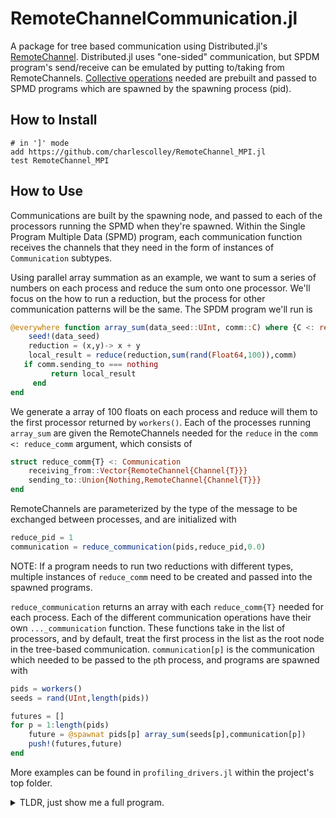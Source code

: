 # RemoteChannelCommunication.jl

A package for tree based communication using Distributed.jl's [RemoteChannel](https://docs.julialang.org/en/v1/stdlib/Distributed/#Distributed.RemoteChannel). Distributed.jl uses "one-sided" communication, but SPDM program's send/receive can be emulated by putting to/taking from RemoteChannels. [Collective operations](https://en.wikipedia.org/wiki/Collective_operation) needed are prebuilt and passed to SPMD programs which are spawned by the spawning process (pid). 

## How to Install

```
# in ']' mode
add https://github.com/charlescolley/RemoteChannel_MPI.jl
test RemoteChannel_MPI
```

## How to Use

Communications are built by the spawning node, and passed to each of the processors running the SPMD when they're spawned. Within the Single Program Multiple Data (SPMD) program, each communication function receives the channels that they need in the form of instances of `Communication` subtypes. 

Using parallel array summation as an example, we want to sum a series of numbers on each process and reduce the sum onto one processor. We'll focus on the how to run a reduction, but the process for other communication patterns will be the same. The SPDM program we'll run is 
```julia 
@everywhere function array_sum(data_seed::UInt, comm::C) where {C <: reduce_comm}
    seed!(data_seed)
    reduction = (x,y)-> x + y 
    local_result = reduce(reduction,sum(rand(Float64,100)),comm)
   if comm.sending_to === nothing
         return local_result
     end
end
```

We generate a array of 100 floats on each process and reduce will them to the first processor returned by `workers()`. Each of the processes running `array_sum` are given the RemoteChannels needed for the `reduce` in the `comm <: reduce_comm` argument, which consists of 
```julia 
struct reduce_comm{T} <: Communication
    receiving_from::Vector{RemoteChannel{Channel{T}}}
    sending_to::Union{Nothing,RemoteChannel{Channel{T}}}
end 
```
RemoteChannels are parameterized by the type of the message to be exchanged between processes, and are initialized with 
```julia 
reduce_pid = 1
communication = reduce_communication(pids,reduce_pid,0.0)
```
NOTE: If a program needs to run two reductions with different types, multiple instances of `reduce_comm` need to be created and passed into the spawned programs. 

`reduce_communication` returns an array with each `reduce_comm{T}` needed for each process. Each of the different communication operations have their own `..._communication` function. These functions take in the list of processors, and by default, treat the first process in the list as the root node in the tree-based communication. `communication[p]` is the communication which needed to be passed to the `p`th process, and programs are spawned with 
```julia 
pids = workers() 
seeds = rand(UInt,length(pids))

futures = []
for p = 1:length(pids)
    future = @spawnat pids[p] array_sum(seeds[p],communication[p])
    push!(futures,future)
end 
```

More examples can be found in `profiling_drivers.jl` within the project's top folder.
<details>

<summary>TLDR, just show me a full program.</summary>

```julia
@everywhere using Random:seed!
@everywhere using RemoteChannel_MPI

@everywhere function array_sum(data_seed::UInt, comm::C) where {C <: reduce_comm}
    seed!(data_seed)
    reduction = (x,y)-> x + y 
    local_result = reduce(reduction,sum(rand(Float64,100)),comm)
    if comm.sending_to === nothing
	    return local_result
	end
end

reduce_pid = 1
communication = reduce_communication(pids,reduce_pid,0.0)

pids = workers() 
seeds = rand(UInt,length(pids))

futures = []
for p = 1:length(pids)
    future = @spawnat pids[p] array_sum(seeds[p],communication[p])
    push!(futures,future)
end 

serial_sum = 0.0 
for s in seeds
    seed!(s)
    serial_sum += sum(rand(Float64,100)) 
end

par_sum = fetch(futures[reduce_pid])
println(serial_sum == par_sum)

```
</details>
